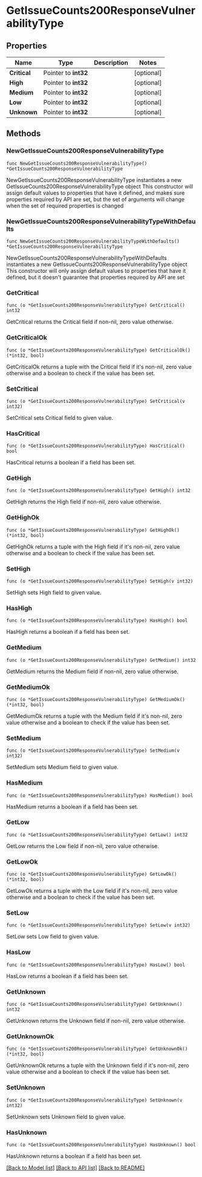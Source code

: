 # GetIssueCounts200ResponseVulnerabilityType

## Properties

Name | Type | Description | Notes
------------ | ------------- | ------------- | -------------
**Critical** | Pointer to **int32** |  | [optional] 
**High** | Pointer to **int32** |  | [optional] 
**Medium** | Pointer to **int32** |  | [optional] 
**Low** | Pointer to **int32** |  | [optional] 
**Unknown** | Pointer to **int32** |  | [optional] 

## Methods

### NewGetIssueCounts200ResponseVulnerabilityType

`func NewGetIssueCounts200ResponseVulnerabilityType() *GetIssueCounts200ResponseVulnerabilityType`

NewGetIssueCounts200ResponseVulnerabilityType instantiates a new GetIssueCounts200ResponseVulnerabilityType object
This constructor will assign default values to properties that have it defined,
and makes sure properties required by API are set, but the set of arguments
will change when the set of required properties is changed

### NewGetIssueCounts200ResponseVulnerabilityTypeWithDefaults

`func NewGetIssueCounts200ResponseVulnerabilityTypeWithDefaults() *GetIssueCounts200ResponseVulnerabilityType`

NewGetIssueCounts200ResponseVulnerabilityTypeWithDefaults instantiates a new GetIssueCounts200ResponseVulnerabilityType object
This constructor will only assign default values to properties that have it defined,
but it doesn't guarantee that properties required by API are set

### GetCritical

`func (o *GetIssueCounts200ResponseVulnerabilityType) GetCritical() int32`

GetCritical returns the Critical field if non-nil, zero value otherwise.

### GetCriticalOk

`func (o *GetIssueCounts200ResponseVulnerabilityType) GetCriticalOk() (*int32, bool)`

GetCriticalOk returns a tuple with the Critical field if it's non-nil, zero value otherwise
and a boolean to check if the value has been set.

### SetCritical

`func (o *GetIssueCounts200ResponseVulnerabilityType) SetCritical(v int32)`

SetCritical sets Critical field to given value.

### HasCritical

`func (o *GetIssueCounts200ResponseVulnerabilityType) HasCritical() bool`

HasCritical returns a boolean if a field has been set.

### GetHigh

`func (o *GetIssueCounts200ResponseVulnerabilityType) GetHigh() int32`

GetHigh returns the High field if non-nil, zero value otherwise.

### GetHighOk

`func (o *GetIssueCounts200ResponseVulnerabilityType) GetHighOk() (*int32, bool)`

GetHighOk returns a tuple with the High field if it's non-nil, zero value otherwise
and a boolean to check if the value has been set.

### SetHigh

`func (o *GetIssueCounts200ResponseVulnerabilityType) SetHigh(v int32)`

SetHigh sets High field to given value.

### HasHigh

`func (o *GetIssueCounts200ResponseVulnerabilityType) HasHigh() bool`

HasHigh returns a boolean if a field has been set.

### GetMedium

`func (o *GetIssueCounts200ResponseVulnerabilityType) GetMedium() int32`

GetMedium returns the Medium field if non-nil, zero value otherwise.

### GetMediumOk

`func (o *GetIssueCounts200ResponseVulnerabilityType) GetMediumOk() (*int32, bool)`

GetMediumOk returns a tuple with the Medium field if it's non-nil, zero value otherwise
and a boolean to check if the value has been set.

### SetMedium

`func (o *GetIssueCounts200ResponseVulnerabilityType) SetMedium(v int32)`

SetMedium sets Medium field to given value.

### HasMedium

`func (o *GetIssueCounts200ResponseVulnerabilityType) HasMedium() bool`

HasMedium returns a boolean if a field has been set.

### GetLow

`func (o *GetIssueCounts200ResponseVulnerabilityType) GetLow() int32`

GetLow returns the Low field if non-nil, zero value otherwise.

### GetLowOk

`func (o *GetIssueCounts200ResponseVulnerabilityType) GetLowOk() (*int32, bool)`

GetLowOk returns a tuple with the Low field if it's non-nil, zero value otherwise
and a boolean to check if the value has been set.

### SetLow

`func (o *GetIssueCounts200ResponseVulnerabilityType) SetLow(v int32)`

SetLow sets Low field to given value.

### HasLow

`func (o *GetIssueCounts200ResponseVulnerabilityType) HasLow() bool`

HasLow returns a boolean if a field has been set.

### GetUnknown

`func (o *GetIssueCounts200ResponseVulnerabilityType) GetUnknown() int32`

GetUnknown returns the Unknown field if non-nil, zero value otherwise.

### GetUnknownOk

`func (o *GetIssueCounts200ResponseVulnerabilityType) GetUnknownOk() (*int32, bool)`

GetUnknownOk returns a tuple with the Unknown field if it's non-nil, zero value otherwise
and a boolean to check if the value has been set.

### SetUnknown

`func (o *GetIssueCounts200ResponseVulnerabilityType) SetUnknown(v int32)`

SetUnknown sets Unknown field to given value.

### HasUnknown

`func (o *GetIssueCounts200ResponseVulnerabilityType) HasUnknown() bool`

HasUnknown returns a boolean if a field has been set.


[[Back to Model list]](../README.md#documentation-for-models) [[Back to API list]](../README.md#documentation-for-api-endpoints) [[Back to README]](../README.md)


